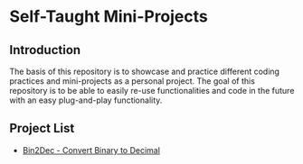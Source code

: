 # Self-Taught Mini-Projects 
## Introduction
The basis of this repository is to showcase and practice different coding practices and mini-projects as a personal project. The goal of this repository is to be able to easily re-use functionalities and code in the future with an easy plug-and-play functionality.
## Project List
- [Bin2Dec - Convert Binary to Decimal](https://confusedsammie.github.io/Project-Self-Learning/January_2022/Bin2Dec/bin2dec.html)
